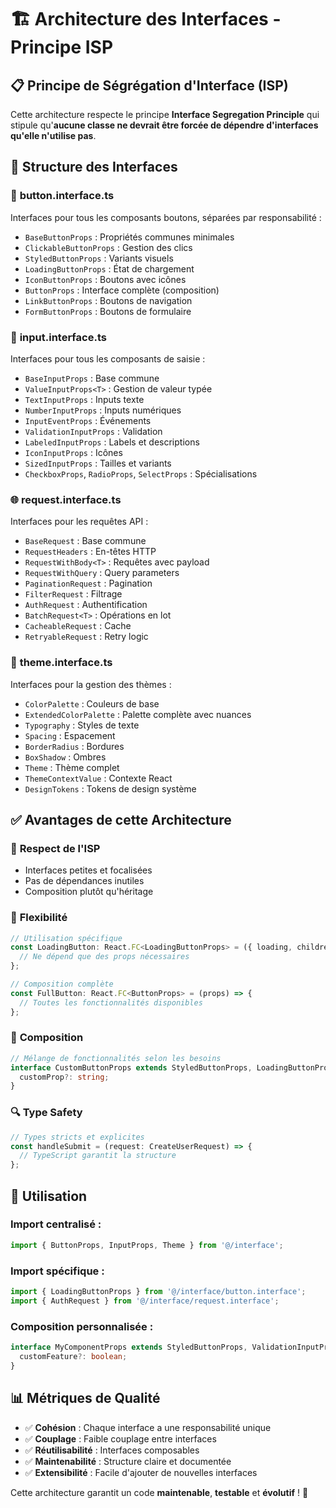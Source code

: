 # 🏗️ Architecture des Interfaces - Principe ISP

## 📋 **Principe de Ségrégation d'Interface (ISP)**

Cette architecture respecte le principe **Interface Segregation Principle** qui stipule qu'**aucune classe ne devrait être forcée de dépendre d'interfaces qu'elle n'utilise pas**.

## 📁 **Structure des Interfaces**

### 🔘 **button.interface.ts**
Interfaces pour tous les composants boutons, séparées par responsabilité :

- `BaseButtonProps` : Propriétés communes minimales
- `ClickableButtonProps` : Gestion des clics
- `StyledButtonProps` : Variants visuels
- `LoadingButtonProps` : État de chargement
- `IconButtonProps` : Boutons avec icônes
- `ButtonProps` : Interface complète (composition)
- `LinkButtonProps` : Boutons de navigation
- `FormButtonProps` : Boutons de formulaire

### 📝 **input.interface.ts**
Interfaces pour tous les composants de saisie :

- `BaseInputProps` : Base commune
- `ValueInputProps<T>` : Gestion de valeur typée
- `TextInputProps` : Inputs texte
- `NumberInputProps` : Inputs numériques
- `InputEventProps` : Événements
- `ValidationInputProps` : Validation
- `LabeledInputProps` : Labels et descriptions
- `IconInputProps` : Icônes
- `SizedInputProps` : Tailles et variants
- `CheckboxProps`, `RadioProps`, `SelectProps` : Spécialisations

### 🌐 **request.interface.ts**
Interfaces pour les requêtes API :

- `BaseRequest` : Base commune
- `RequestHeaders` : En-têtes HTTP
- `RequestWithBody<T>` : Requêtes avec payload
- `RequestWithQuery` : Query parameters
- `PaginationRequest` : Pagination
- `FilterRequest` : Filtrage
- `AuthRequest` : Authentification
- `BatchRequest<T>` : Opérations en lot
- `CacheableRequest` : Cache
- `RetryableRequest` : Retry logic

### 🎨 **theme.interface.ts**
Interfaces pour la gestion des thèmes :

- `ColorPalette` : Couleurs de base
- `ExtendedColorPalette` : Palette complète avec nuances
- `Typography` : Styles de texte
- `Spacing` : Espacement
- `BorderRadius` : Bordures
- `BoxShadow` : Ombres
- `Theme` : Thème complet
- `ThemeContextValue` : Contexte React
- `DesignTokens` : Tokens de design système

## ✅ **Avantages de cette Architecture**

### 🎯 **Respect de l'ISP**
- Interfaces petites et focalisées
- Pas de dépendances inutiles
- Composition plutôt qu'héritage

### 🔧 **Flexibilité**
```typescript
// Utilisation spécifique
const LoadingButton: React.FC<LoadingButtonProps> = ({ loading, children }) => {
  // Ne dépend que des props nécessaires
};

// Composition complète
const FullButton: React.FC<ButtonProps> = (props) => {
  // Toutes les fonctionnalités disponibles
};
```

### 🧩 **Composition**
```typescript
// Mélange de fonctionnalités selon les besoins
interface CustomButtonProps extends StyledButtonProps, LoadingButtonProps {
  customProp?: string;
}
```

### 🔍 **Type Safety**
```typescript
// Types stricts et explicites
const handleSubmit = (request: CreateUserRequest) => {
  // TypeScript garantit la structure
};
```

## 🚀 **Utilisation**

### **Import centralisé :**
```typescript
import { ButtonProps, InputProps, Theme } from '@/interface';
```

### **Import spécifique :**
```typescript
import { LoadingButtonProps } from '@/interface/button.interface';
import { AuthRequest } from '@/interface/request.interface';
```

### **Composition personnalisée :**
```typescript
interface MyComponentProps extends StyledButtonProps, ValidationInputProps {
  customFeature?: boolean;
}
```

## 📊 **Métriques de Qualité**

- ✅ **Cohésion** : Chaque interface a une responsabilité unique
- ✅ **Couplage** : Faible couplage entre interfaces
- ✅ **Réutilisabilité** : Interfaces composables
- ✅ **Maintenabilité** : Structure claire et documentée
- ✅ **Extensibilité** : Facile d'ajouter de nouvelles interfaces

Cette architecture garantit un code **maintenable**, **testable** et **évolutif** ! 🎉